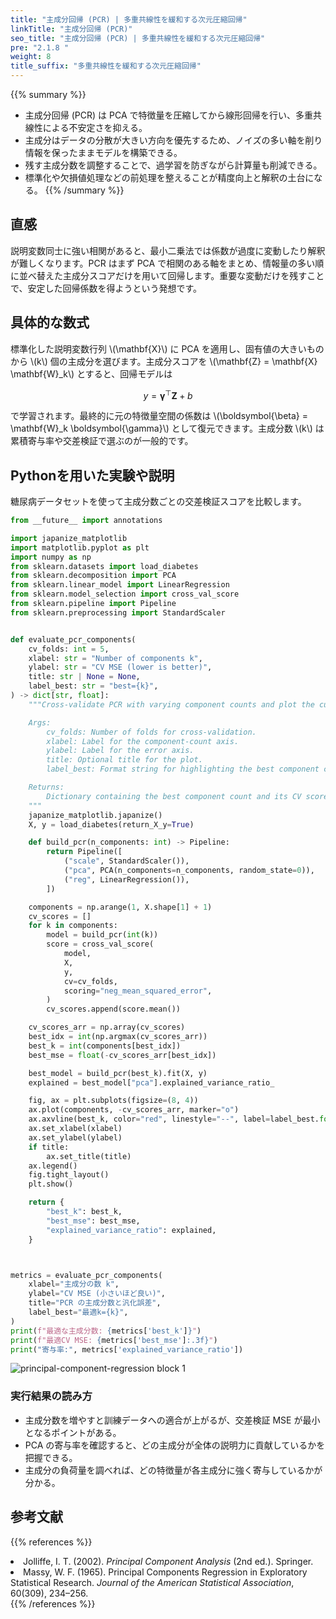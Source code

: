 ```yaml
---
title: "主成分回帰 (PCR) | 多重共線性を緩和する次元圧縮回帰"
linkTitle: "主成分回帰 (PCR)"
seo_title: "主成分回帰 (PCR) | 多重共線性を緩和する次元圧縮回帰"
pre: "2.1.8 "
weight: 8
title_suffix: "多重共線性を緩和する次元圧縮回帰"
---
```


{{% summary %}}
- 主成分回帰 (PCR) は PCA で特徴量を圧縮してから線形回帰を行い、多重共線性による不安定さを抑える。
- 主成分はデータの分散が大きい方向を優先するため、ノイズの多い軸を削り情報を保ったままモデルを構築できる。
- 残す主成分数を調整することで、過学習を防ぎながら計算量も削減できる。
- 標準化や欠損値処理などの前処理を整えることが精度向上と解釈の土台になる。
{{% /summary %}}

## 直感
説明変数同士に強い相関があると、最小二乗法では係数が過度に変動したり解釈が難しくなります。PCR はまず PCA で相関のある軸をまとめ、情報量の多い順に並べ替えた主成分スコアだけを用いて回帰します。重要な変動だけを残すことで、安定した回帰係数を得ようという発想です。

## 具体的な数式
標準化した説明変数行列 \\(\mathbf{X}\\) に PCA を適用し、固有値の大きいものから \\(k\\) 個の主成分を選びます。主成分スコアを \\(\mathbf{Z} = \mathbf{X} \mathbf{W}_k\\) とすると、回帰モデルは

$$
y = \boldsymbol{\gamma}^\top \mathbf{Z} + b
$$

で学習されます。最終的に元の特徴量空間の係数は \\(\boldsymbol{\beta} = \mathbf{W}_k \boldsymbol{\gamma}\\) として復元できます。主成分数 \\(k\\) は累積寄与率や交差検証で選ぶのが一般的です。

## Pythonを用いた実験や説明
糖尿病データセットを使って主成分数ごとの交差検証スコアを比較します。

```python
from __future__ import annotations

import japanize_matplotlib
import matplotlib.pyplot as plt
import numpy as np
from sklearn.datasets import load_diabetes
from sklearn.decomposition import PCA
from sklearn.linear_model import LinearRegression
from sklearn.model_selection import cross_val_score
from sklearn.pipeline import Pipeline
from sklearn.preprocessing import StandardScaler


def evaluate_pcr_components(
    cv_folds: int = 5,
    xlabel: str = "Number of components k",
    ylabel: str = "CV MSE (lower is better)",
    title: str | None = None,
    label_best: str = "best={k}",
) -> dict[str, float]:
    """Cross-validate PCR with varying component counts and plot the curve.

    Args:
        cv_folds: Number of folds for cross-validation.
        xlabel: Label for the component-count axis.
        ylabel: Label for the error axis.
        title: Optional title for the plot.
        label_best: Format string for highlighting the best component count.

    Returns:
        Dictionary containing the best component count and its CV score.
    """
    japanize_matplotlib.japanize()
    X, y = load_diabetes(return_X_y=True)

    def build_pcr(n_components: int) -> Pipeline:
        return Pipeline([
            ("scale", StandardScaler()),
            ("pca", PCA(n_components=n_components, random_state=0)),
            ("reg", LinearRegression()),
        ])

    components = np.arange(1, X.shape[1] + 1)
    cv_scores = []
    for k in components:
        model = build_pcr(int(k))
        score = cross_val_score(
            model,
            X,
            y,
            cv=cv_folds,
            scoring="neg_mean_squared_error",
        )
        cv_scores.append(score.mean())

    cv_scores_arr = np.array(cv_scores)
    best_idx = int(np.argmax(cv_scores_arr))
    best_k = int(components[best_idx])
    best_mse = float(-cv_scores_arr[best_idx])

    best_model = build_pcr(best_k).fit(X, y)
    explained = best_model["pca"].explained_variance_ratio_

    fig, ax = plt.subplots(figsize=(8, 4))
    ax.plot(components, -cv_scores_arr, marker="o")
    ax.axvline(best_k, color="red", linestyle="--", label=label_best.format(k=best_k))
    ax.set_xlabel(xlabel)
    ax.set_ylabel(ylabel)
    if title:
        ax.set_title(title)
    ax.legend()
    fig.tight_layout()
    plt.show()

    return {
        "best_k": best_k,
        "best_mse": best_mse,
        "explained_variance_ratio": explained,
    }



metrics = evaluate_pcr_components(
    xlabel="主成分の数 k",
    ylabel="CV MSE (小さいほど良い)",
    title="PCR の主成分数と汎化誤差",
    label_best="最適k={k}",
)
print(f"最適な主成分数: {metrics['best_k']}")
print(f"最適CV MSE: {metrics['best_mse']:.3f}")
print("寄与率:", metrics['explained_variance_ratio'])

```

![principal-component-regression block 1](/images/basic/regression/principal-component-regression_block01_ja.png)

### 実行結果の読み方
- 主成分数を増やすと訓練データへの適合が上がるが、交差検証 MSE が最小となるポイントがある。
- PCA の寄与率を確認すると、どの主成分が全体の説明力に貢献しているかを把握できる。
- 主成分の負荷量を調べれば、どの特徴量が各主成分に強く寄与しているかが分かる。

## 参考文献
{{% references %}}
<li>Jolliffe, I. T. (2002). <i>Principal Component Analysis</i> (2nd ed.). Springer.</li>
<li>Massy, W. F. (1965). Principal Components Regression in Exploratory Statistical Research. <i>Journal of the American Statistical Association</i>, 60(309), 234–256.</li>
{{% /references %}}
